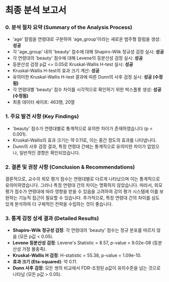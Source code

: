# 최종 분석 보고서

### 0. 분석 절차 요약 (Summary of the Analysis Process)
- 'age' 칼럼을 연령대로 구분하여 'age_group'이라는 새로운 범주형 칼럼을 생성: **성공**
- 각 'age_group' 내의 'beauty' 점수에 대해 Shapiro-Wilk 정규성 검정 실시: **성공**
- 각 연령대의 'beauty' 점수에 대해 Levene의 등분산성 검정 실시: **성공**
- 등분산성 검정 p값 <= 0.05로 Kruskal-Wallis H-test 실시: **성공**
- Kruskal-Wallis H-test의 효과 크기 계산: **성공**
- 유의미한 Kruskal-Wallis H-test 결과에 따른 Dunn의 사후 검정 실시: **성공 (수정됨)**
- 각 연령대별 'beauty' 점수 차이를 시각적으로 확인하기 위한 박스플롯 생성: **성공 (수정됨)**
- 최종 데이터 셰이프: 463행, 20열

### 1. 주요 발견 사항 (Key Findings)
- 'beauty' 점수가 연령대별로 통계적으로 유의한 차이가 존재하였습니다 (p < 0.001).
- Kruskal-Wallis의 효과 크기는 약 0.11로, 이는 중간 정도의 효과를 나타냅니다.
- Dunn의 사후 검정 결과, 특정 연령대 간에는 통계적으로 유의미한 차이가 없었으나, 일반적인 경향은 확인되었습니다.

### 2. 결론 및 권장 사항 (Conclusion & Recommendations)
결론적으로, 교수의 외모 평가 점수는 연령대별로 다르게 나타났으며 이는 통계적으로 유의미하였습니다. 그러나 특정 연령대 간의 차이는 명확하지 않았습니다. 따라서, 외모 평가 점수가 연령대에 따라 영향을 받을 수 있음을 고려하여 강의 평가 시스템에 이를 보완하는 기능적 접근이 필요할 수 있습니다. 추가적으로, 특정 연령대 간의 차이를 심도 있게 분석하여 더 구체적인 전략을 수립하는 것이 좋습니다.

### 3. 통계 검정 상세 결과 (Detailed Results)
- **Shapiro-Wilk 정규성 검정**: 각 연령대의 'beauty' 점수는 정규 분포를 따르지 않음 (모든 p값 < 0.05).
- **Levene 등분산성 검정**: Levene's Statistic = 8.57, p-value = 9.02e-08 (등분산성 가정 불충족).
- **Kruskal-Wallis H 검정**: H-statistic = 55.38, p-value = 1.09e-10.
- **효과 크기 (Eta-squared)**: 약 0.11.
- **Dunn 사후 검정**: 모든 쌍의 비교에서 FDR-조정된 p값이 유의수준을 넘는 것으로 나타남 (모든 p값 > 0.05).
